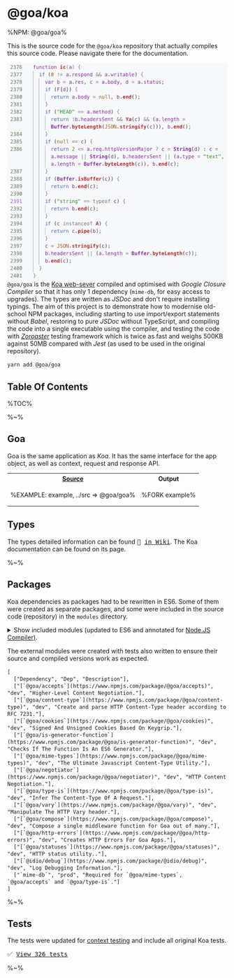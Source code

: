 # @goa/koa

%NPM: @goa/goa%

This is the source code for the `@goa/koa` repository that actually compiles this source code. Please navigate there for the documentation.

<img src="doc/ic.png" alt="Compiled Source Code In 2400 lines." align="right">

`@goa/goa` is the [Koa web-sever](https://koajs.com) compiled and optimised with _Google Closure Compiler_ so that it has only 1 dependency (`mime-db`, for easy access to upgrades). The types are written as _JSDoc_ and don't require installing typings. The aim of this project is to demonstrate how to modernise old-school NPM packages, including starting to use import/export statements without _Babel_, restoring to pure _JSDoc_ without TypeScript, and compiling the code into a single executable using the compiler, and testing the code with [_Zoroaster_](https://contexttesting.com) testing framework which is twice as fast and weighs 500KB against 50MB compared with _Jest_ (as used to be used in the original repository).


<!-- therefore they work not just with TypeScript-based editors and don't require downloading additional data. -->

```sh
yarn add @goa/goa
```

## Table Of Contents

%TOC%

%~%

## Goa

Goa is the same application as _Koa_. It has the same interface for the app object, as well as context, request and response API.

<table>
<!-- block-start -->
<tr><th><a href="example/index.js">Source</th><th>Output</th></tr>
<tr><td>

%EXAMPLE: example, ../src => @goa/goa%
</td>
<td>

%FORK example%
</td></tr>
</table>

## Types

The types detailed information can be found <kbd>📙 [in Wiki](../../wiki)</kbd>. The Koa documentation can be found on its page.

%~%

## Packages

Koa dependencies as packages had to be rewritten in ES6. Some of them were created as separate packages, and some were included in the source code (repository) in the `modules` directory.

<details>
<summary>Show included modules (updated to ES6 and annotated for <a href="https://compiler.page">Node.JS Compiler)</a>.
</summary>

```table
[
  ["Dependency", "Type"],
  ["`cache-content-type`", "module"],
  ["`content-disposition`", "module"],
  ["`delegates`", "module"],
  ["`ee-first`", "module"],
  ["`error-inject`", "module"],
  ["`escape-html`", "module"],
  ["`fresh`", "module"],
  ["`http-assert`", "module"],
  ["`koa-is-json`", "module"],
  ["`on-finished`", "module"],
  ["`only`", "module"],
  ["`parseurl`", "module"]
]
```
</details>

The external modules were created with tests also written to ensure their source and compiled versions work as expected.

```table
[
  ["Dependency", "Dep", "Description"],
  ["[`@goa/accepts`](https://www.npmjs.com/package/@goa/accepts)", "dev", "Higher-Level Content Negotiation."],
  ["[`@goa/content-type`](https://www.npmjs.com/package/@goa/content-type)", "dev", "Create and parse HTTP Content-Type header according to RFC 7231."],
  ["[`@goa/cookies`](https://www.npmjs.com/package/@goa/cookies)", "dev", "Signed And Unsigned Cookies Based On Keygrip."],
  ["[`@goa/is-generator-function`](https://www.npmjs.com/package/@goa/is-generator-function)", "dev", "Checks If The Function Is An ES6 Generator."],
  ["[`@goa/mime-types`](https://www.npmjs.com/package/@goa/mime-types)", "dev", "The Ultimate Javascript Content-Type Utility."],
  ["[`@goa/negotiator`](https://www.npmjs.com/package/@goa/negotiator)", "dev", "HTTP Content Negotiation."],
  ["[`@goa/type-is`](https://www.npmjs.com/package/@goa/type-is)", "dev", "Infer The Content-Type Of A Request."],
  ["[`@goa/vary`](https://www.npmjs.com/package/@goa/vary)", "dev", "Manipulate The HTTP Vary header."],
  ["[`@goa/compose`](https://www.npmjs.com/package/@goa/compose)", "dev", "Compose a single middleware function for Goa out of many."],
  ["[`@goa/http-errors`](https://www.npmjs.com/package/@goa/http-errors)", "dev", "Creates HTTP Errors For Goa Apps."],
  ["[`@goa/statuses`](https://www.npmjs.com/package/@goa/statuses)", "dev", "HTTP status utility.."],
  ["[`@idio/debug`](https://www.npmjs.com/package/@idio/debug)", "dev", "Log Debugging Information."],
  ["`mime-db`", "prod", "Required for `@goa/mime-types`, `@goa/accepts` and `@goa/type-is`."]
]
```

%~%

## Tests

The tests were updated for [context testing](https://contexttesting.com) and include all original Koa tests.

<kbd>✅ [View 326 tests](/doc/TESTS.md)</kbd>

%~%